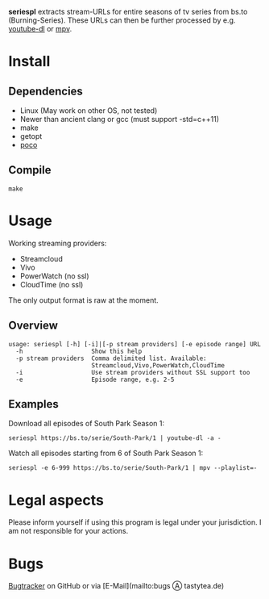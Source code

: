**seriespl** extracts stream-URLs for entire seasons of tv series from bs.to (Burning-Series). These URLs can then be further processed by e.g. [youtube-dl](https://rg3.github.com/youtube-dl/) or [mpv](https://mpv.io/).

# Install
## Dependencies
 * Linux (May work on other OS, not tested)
 * Newer than ancient clang or gcc (must support -std=c++11)
 * make
 * getopt
 * [poco](http://pocoproject.org/)

## Compile
    make

# Usage
Working streaming providers:
 * Streamcloud
 * Vivo
 * PowerWatch (no ssl)
 * CloudTime (no ssl)

The only output format is raw at the moment.

## Overview
    usage: seriespl [-h] [-i]|[-p stream providers] [-e episode range] URL
      -h                   Show this help
      -p stream providers  Comma delimited list. Available:
                           Streamcloud,Vivo,PowerWatch,CloudTime
      -i                   Use stream providers without SSL support too
      -e                   Episode range, e.g. 2-5

## Examples
Download all episodes of South Park Season 1:

    seriespl https://bs.to/serie/South-Park/1 | youtube-dl -a -

Watch all episodes starting from 6 of South Park Season 1:

    seriespl -e 6-999 https://bs.to/serie/South-Park/1 | mpv --playlist=-

# Legal aspects
Please inform yourself if using this program is legal under your jurisdiction. I am not responsible for your actions.

# Bugs
[Bugtracker](https://github.com/tastytea/seriespl/issues) on GitHub or via [E-Mail](mailto:bugs Ⓐ tastytea.de)
